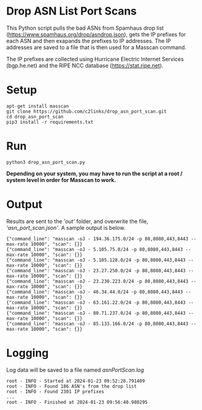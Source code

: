 # Drop ASN List Port Scans

This Python script pulls the bad ASNs from Spamhaus drop list (https://www.spamhaus.org/drop/asndrop.json), gets the IP prefixes for each ASN and then exapands the prefixes to IP addresses. The IP addresses are saved to a file that is then used for a Masscan command.

The IP prefixes are collected using Hurricane Electric Internet Services (bgp.he.net) and the RIPE NCC database (https://stat.ripe.net).


# Setup

```
apt-get install masscan
git clone https://github.com/c2links/drop_asn_port_scan.git
cd drop_asn_port_scan
pip3 install -r requirements.txt
```

# Run

```
python3 drop_asn_port_scan.py

```
<b>Depending on your system, you may have to run the script at a root / system level in order for Masscan to work. </b>

# Output

Results are sent to the <i>'out'</i> folder, and overwrite the file, <i>'asn_port_scan.json'</i>. A sample output is below.

```
{"command_line": "masscan -oJ - 194.36.175.0/24 -p 80,8080,443,8443 --max-rate 10000", "scan": {}}
{"command_line": "masscan -oJ - 5.105.75.0/24 -p 80,8080,443,8443 --max-rate 10000", "scan": {}}
{"command_line": "masscan -oJ - 5.105.128.0/24 -p 80,8080,443,8443 --max-rate 10000", "scan": {}}
{"command_line": "masscan -oJ - 23.27.250.0/24 -p 80,8080,443,8443 --max-rate 10000", "scan": {}}
{"command_line": "masscan -oJ - 23.230.223.0/24 -p 80,8080,443,8443 --max-rate 10000", "scan": {}}
{"command_line": "masscan -oJ - 46.34.44.0/24 -p 80,8080,443,8443 --max-rate 10000", "scan": {}}
{"command_line": "masscan -oJ - 63.161.22.0/24 -p 80,8080,443,8443 --max-rate 10000", "scan": {}}
{"command_line": "masscan -oJ - 80.71.237.0/24 -p 80,8080,443,8443 --max-rate 10000", "scan": {}}
{"command_line": "masscan -oJ - 85.133.166.0/24 -p 80,8080,443,8443 --max-rate 10000", "scan": {}}
```

# Logging

Log data will be saved to a file named <i>asnPortScan.log</i>

```
root - INFO - Started at 2024-01-23 09:52:28.791409
root - INFO - Found 186 ASN's from the drop list
root - INFO - Found 2301 IP prefixes
...
root - INFO - Finished at 2024-01-23 09:56:40.980295
```



